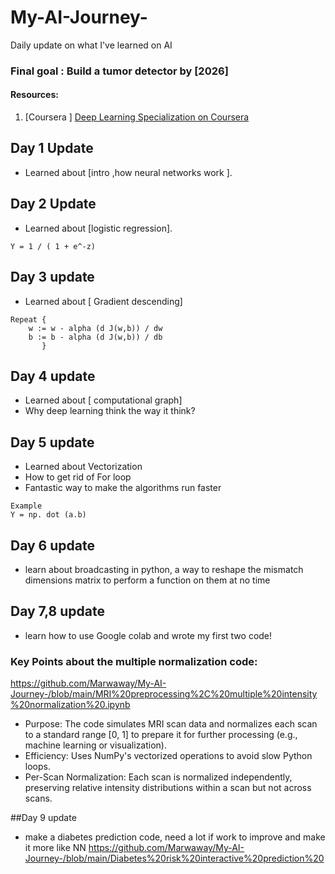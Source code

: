 # My-AI-Journey-
Daily update on what I've learned on AI 

### Final goal : Build a tumor detector by [2026]
#### Resources: 
1. [Coursera ] [ Deep Learning Specialization on Coursera](https://coursera.org/learn/neural-networks-deep-learning)   
## Day 1 Update  
- Learned about [intro ,how neural networks work ].  

## Day 2 Update  
- Learned about [logistic regression].  

```
Y = 1 / ( 1 + e^-z) 
```


## Day 3 update
- Learned about [ Gradient descending]
```
Repeat {
    w := w - alpha (d J(w,b)) / dw
    b := b - alpha (d J(w,b)) / db
       }
```
## Day 4 update
- Learned about [ computational graph] 
- Why deep learning think the way it think? 

## Day 5 update 
- Learned about Vectorization
- How to get rid of For loop
- Fantastic way to make the algorithms run faster

```
Example
Y = np. dot (a.b)
```

## Day 6 update
- learn about broadcasting in python, a way to reshape the mismatch dimensions matrix to perform a function on them at no time

## Day 7,8 update
- learn how to use Google colab and wrote my first two code! 

### Key Points about the multiple normalization code:

https://github.com/Marwaway/My-AI-Journey-/blob/main/MRI%20preprocessing%2C%20multiple%20intensity%20normalization%20.ipynb

- Purpose: 
The code simulates MRI scan data and normalizes each scan to a standard range [0, 1] to prepare it for further processing (e.g., machine learning or visualization).
- Efficiency: 
Uses NumPy's vectorized operations to avoid slow Python loops.
- Per-Scan Normalization: 
Each scan is normalized independently, preserving relative intensity distributions within a scan but not across scans.

##Day 9 update
- make a diabetes prediction code, need a lot if work to improve and make it more like NN
https://github.com/Marwaway/My-AI-Journey-/blob/main/Diabetes%20risk%20interactive%20prediction%20